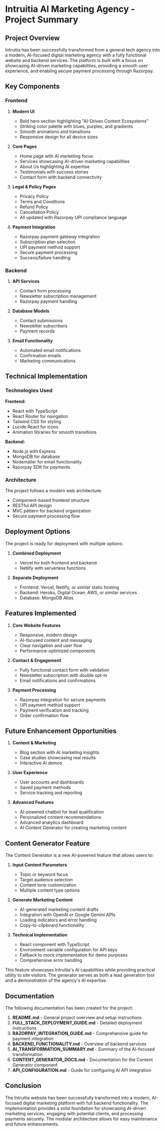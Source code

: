 # Intruitia AI Marketing Agency - Project Summary

## Project Overview

Intruitia has been successfully transformed from a general tech agency into a modern, AI-focused digital marketing agency with a fully functional website and backend services. The platform is built with a focus on showcasing AI-driven marketing capabilities, providing a smooth user experience, and enabling secure payment processing through Razorpay.

## Key Components

### Frontend

1. **Modern UI**
   - Bold hero section highlighting "AI-Driven Content Ecosystems"
   - Striking color palette with blues, purples, and gradients
   - Smooth animations and transitions
   - Responsive design for all device sizes

2. **Core Pages**
   - Home page with AI marketing focus
   - Services showcasing AI-driven marketing capabilities
   - About Us highlighting AI expertise
   - Testimonials with success stories
   - Contact form with backend connectivity

3. **Legal & Policy Pages**
   - Privacy Policy
   - Terms and Conditions
   - Refund Policy
   - Cancellation Policy
   - All updated with Razorpay UPI compliance language

4. **Payment Integration**
   - Razorpay payment gateway integration
   - Subscription plan selection
   - UPI payment method support
   - Secure payment processing
   - Success/failure handling

### Backend

1. **API Services**
   - Contact form processing
   - Newsletter subscription management
   - Razorpay payment handling

2. **Database Models**
   - Contact submissions
   - Newsletter subscribers
   - Payment records

3. **Email Functionality**
   - Automated email notifications
   - Confirmation emails
   - Marketing communications

## Technical Implementation

### Technologies Used

**Frontend:**
- React with TypeScript
- React Router for navigation
- Tailwind CSS for styling
- Lucide React for icons
- Animation libraries for smooth transitions

**Backend:**
- Node.js with Express
- MongoDB for database
- Nodemailer for email functionality
- Razorpay SDK for payments

### Architecture

The project follows a modern web architecture:
- Component-based frontend structure
- RESTful API design
- MVC pattern for backend organization
- Secure payment processing flow

## Deployment Options

The project is ready for deployment with multiple options:

1. **Combined Deployment**
   - Vercel for both frontend and backend
   - Netlify with serverless functions

2. **Separate Deployment**
   - Frontend: Vercel, Netlify, or similar static hosting
   - Backend: Heroku, Digital Ocean, AWS, or similar services
   - Database: MongoDB Atlas

## Features Implemented

1. **Core Website Features**
   - Responsive, modern design
   - AI-focused content and messaging
   - Clear navigation and user flow
   - Performance-optimized components

2. **Contact & Engagement**
   - Fully functional contact form with validation
   - Newsletter subscription with double opt-in
   - Email notifications and confirmations

3. **Payment Processing**
   - Razorpay integration for secure payments
   - UPI payment method support
   - Payment verification and tracking
   - Order confirmation flow

## Future Enhancement Opportunities

1. **Content & Marketing**
   - Blog section with AI marketing insights
   - Case studies showcasing real results
   - Interactive AI demos

2. **User Experience**
   - User accounts and dashboards
   - Saved payment methods
   - Service tracking and reporting

3. **Advanced Features**
   - AI-powered chatbot for lead qualification
   - Personalized content recommendations
   - Advanced analytics dashboard
   - AI Content Generator for creating marketing content

## Content Generator Feature

The Content Generator is a new AI-powered feature that allows users to:

1. **Input Content Parameters**
   - Topic or keyword focus
   - Target audience selection
   - Content tone customization
   - Multiple content type options

2. **Generate Marketing Content**
   - AI-generated marketing content drafts
   - Integration with OpenAI or Google Gemini APIs
   - Loading indicators and error handling
   - Copy-to-clipboard functionality

3. **Technical Implementation**
   - React component with TypeScript
   - Environment variable configuration for API keys
   - Fallback to mock implementation for demo purposes
   - Comprehensive error handling

This feature showcases Intruitia's AI capabilities while providing practical utility to site visitors. The generator serves as both a lead generation tool and a demonstration of the agency's AI expertise.

## Documentation

The following documentation has been created for the project:

1. **README.md** - General project overview and setup instructions
2. **FULL_STACK_DEPLOYMENT_GUIDE.md** - Detailed deployment instructions
3. **RAZORPAY_INTEGRATION_GUIDE.md** - Comprehensive guide for payment integration
4. **BACKEND_FUNCTIONALITY.md** - Overview of backend services
5. **AI_TRANSFORMATION_SUMMARY.md** - Summary of the AI-focused transformation
6. **CONTENT_GENERATOR_DOCS.md** - Documentation for the Content Generator component
7. **API_CONFIGURATION.md** - Guide for configuring AI API integration

## Conclusion

The Intruitia website has been successfully transformed into a modern, AI-focused digital marketing platform with full backend functionality. The implementation provides a solid foundation for showcasing AI-driven marketing services, engaging with potential clients, and processing payments securely. The modular architecture allows for easy maintenance and future enhancements.
